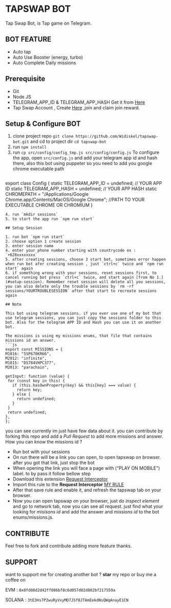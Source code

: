 # TAPSWAP BOT

Tap Swap Bot, is Tap game on Telegram.

## BOT FEATURE

- Auto tap
- Auto Use Booster (energy, turbo)
- Auto Complete Daily missions

## Prerequisite

- Git
- Node JS
- TELEGRAM_APP_ID & TELEGRAM_APP_HASH Get it from [Here](https://my.telegram.org/auth?to=apps)
- Tap Swap Account , Create [Here](https://t.me/tapswap_mirror_bot?start=r_5703822759) ,join and claim join reward.

## Setup & Configure BOT

1. clone project repo `git clone https://github.com/Widiskel/tapswap-bot.git` and cd to project dir `cd tapswap-bot`
2. run `npm install`
3. run `cp src/config/config_tmp.js src/config/config.js`
   To configure the app, open `src/config.js` and add your telegram app id and hash there, also this bot using puppeter so you need to add you google chrome executable path
   ```js
  export class Config {
    static TELEGRAM_APP_ID = undefined; // YOUR APP ID
    static TELEGRAM_APP_HASH = undefined; // YOUR APP HASH
    static CHROMEPATH =
      "/Applications/Google Chrome.app/Contents/MacOS/Google Chrome"; //PATH TO YOUR EXECUTABLE CHROME OR CHROMIUM
  }
   ```
4. run `mkdir sessions`
5. to start the app run `npm run start`

## Setup Session

1. run bot `npm run start`
2. choose option 1 create session
3. enter session name
4. enter your phone number starting with countrycode ex : `+628xxxxxxxx`
5. after creating sessions, choose 3 start bot, sometimes error happen when run bot afer creating session , just `ctrl+c` twice and `npm run start` again
6. if something wrong with your sessions, reset sessions first, to cancel running bot press `ctrl+c` twice, and start again [from No 1.](#setup-session). Remember reset session will delete all you sessions, you can also delete only the trouble sessions by `rm -rf sessions/YOURTROUBLESESSION` after that start to recreate sessions again

## Note

This bot using telegram sessions. if you ever use one of my bot that use telegram sessions, you can just copy the sessions folder to this bot. Also for the telegram APP ID and Hash you can use it on another bot.

The missions is using my missions enums, that file that contains missions id an answer.
```js
export const MISSIONS = {
  M1016: "5SP670KR66",
  M2012: "infinite",
  M1015: "D5784VHPC377",
  M2013: "parachain",

  getInput: function (value) {
    for (const key in this) {
      if (this.hasOwnProperty(key) && this[key] === value) {
        return key;
      } else {
        return undefined;
      }
    }
    return undefined;
  },
};
```
you can see currently im just have few data about it. you can contribute by forking this repo and add a *Pull Request* to add more missions and answer. How you can know the missions id ?
- Run bot with your sessions
- On run there will be a link you can open, to open tapswap on browser. after you got that link, just stop the bot
- When opening the link you will face a page with ("PLAY ON MOBILE") label. to by pass it follow bellow step
- Download this extension [Request Interceptor](https://chromewebstore.google.com/detail/requestly-intercept-modif/mdnleldcmiljblolnjhpnblkcekpdkpa)
- Import this rule to the **Request Interceptor** [MY RULE](https://app.requestly.io/rules#sharedList/1721199958426-tapswap)
- After that save rule and enable it, and refresh the tapswap tab on your browser.
- Now you can open tapswap on your browser, just do *inspect element* and go to network tab, now you can see all request. just find what your looking for *misisons id* and add the answer and *missions id* to the bot enums/missions.js.

## CONTRIBUTE

Feel free to fork and contribute adding more feature thanks.

## SUPPORT

want to support me for creating another bot ?
**star** my repo or buy me a coffee on

EVM : `0x0fd08d2d42ff086bf8c6d057d02d802bf217559a`

SOLANA : `3tE3Hs7P2wuRyVxyMD7JSf8JTAmEekdNsQWqAnayE1CN`
